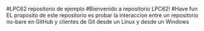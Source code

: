 ﻿#LPC62 repositorio de ejemplo
#Bienvenido a repositorio LPC62!
#Have fun
EL proposito de este repositorio es probar la interaccion entre un repositorio no-bare en GitHub y clientes de Git desde un Linux y desde un Windows

